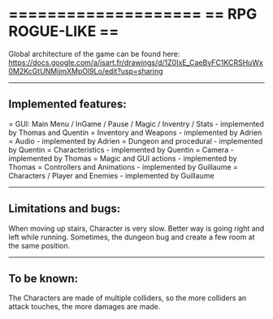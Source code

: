====================
== RPG ROGUE-LIKE ==
====================

Global architecture of the game can be found here: https://docs.google.com/a/isart.fr/drawings/d/1Z0IxE_CaeBvFC1KCRSHuWx0M2KcGtUNMjjmXMpOl9Lo/edit?usp=sharing

---------------------
Implemented features:
---------------------
= GUI: Main Menu / InGame / Pause / Magic / Inventry / Stats - implemented by Thomas and Quentin
= Inventory and Weapons - implemented by Adrien
= Audio - implemented by Adrien
= Dungeon and procedural - implemented by Quentin
= Characteristics - implemented by Quentin
= Camera - implemented by Thomas
= Magic and GUI actions - implemented by Thomas
= Controllers and Animations - implemented by Guillaume
= Characters / Player and Enemies - implemented by Guillaume

---------------------
Limitations and bugs:
---------------------
When moving up stairs, Character is very slow. Better way is going right and left while running.
Sometimes, the dungeon bug and create a few room at the same position.

------------
To be known:
------------
The Characters are made of multiple colliders, so the more colliders an attack touches, the more damages are made.

